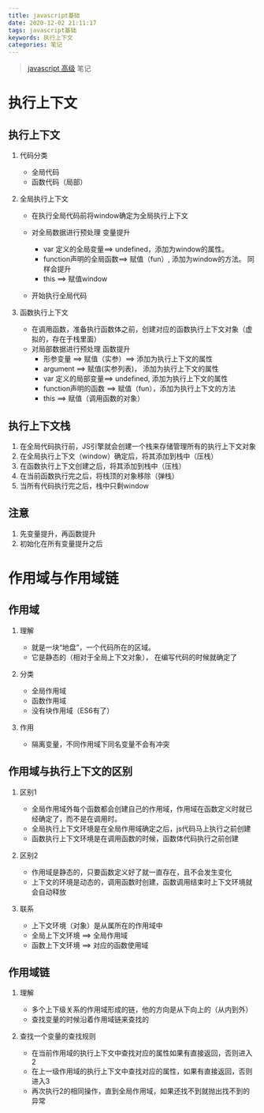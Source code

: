 ```yaml
---
title: javascript基础
date: 2020-12-02 21:11:17
tags: javascript基础
keywords: 执行上下文
categories: 笔记
---
```

> [javascript 高级](https://www.bilibili.com/video/BV1Mz4y1Q79G?p=27) 笔记
# 执行上下文
## 执行上下文
1. 代码分类
   * 全局代码
   * 函数代码（局部）

2. 全局执行上下文

     * 在执行全局代码前将window确定为全局执行上下文
     * 对全局数据进行预处理   变量提升
       * var 定义的全局变量==> undefined，添加为window的属性。
       * function声明的全局函数==> 赋值（fun）, 添加为window的方法。 同样会提升
       * this ==> 赋值window

    * 开始执行全局代码

3. 函数执行上下文

     * 在调用函数，准备执行函数体之前，创建对应的函数执行上下文对象（虚拟的，存在于栈里面）
     * 对局部数据进行预处理   函数提升
       * 形参变量 ==> 赋值（实参）==> 添加为执行上下文的属性
       * argument ==> 赋值(实参列表)， 添加为执行上下文的属性
       * var 定义的局部变量==> undefined, 添加为执行上下文的属性
       * function声明的函数 ==> 赋值（fun），添加为执行上下文的方法
       * this ==> 赋值（调用函数的对象） 

## 执行上下文栈
1. 在全局代码执行前，JS引擎就会创建一个栈来存储管理所有的执行上下文对象
2. 在全局执行上下文（window）确定后，将其添加到栈中（压栈）
3. 在函数执行上下文创建之后，将其添加到栈中（压栈）
4. 在当前函数执行完之后，将栈顶的对象移除（弹栈）
5. 当所有代码执行完之后，栈中只剩window

## 注意
 1. 先变量提升，再函数提升
 2. 初始化在所有变量提升之后

# 作用域与作用域链
## 作用域
1. 理解
   * 就是一块“地盘”，一个代码所在的区域。
   * 它是静态的（相对于全局上下文对象）， 在编写代码的时候就确定了

2. 分类
   * 全局作用域
   * 函数作用域
   * 没有块作用域（ES6有了）

3. 作用
   * 隔离变量，不同作用域下同名变量不会有冲突
## 作用域与执行上下文的区别
1. 区别1
   * 全局作用域外每个函数都会创建自己的作用域，作用域在函数定义时就已经确定了，而不是在调用时。
   * 全局执行上下文环境是在全局作用域确定之后，js代码马上执行之前创建
   * 函数执行上下文环境是在调用函数的时候，函数体代码执行之前创建

2. 区别2
   * 作用域是静态的，只要函数定义好了就一直存在，且不会发生变化
   * 上下文的环境是动态的，调用函数时创建，函数调用结束时上下文环境就会自动释放

3. 联系
   * 上下文环境（对象）是从属所在的作用域中
   * 全局上下文环境 ==> 全局作用域
   * 函数上下文环境 ==> 对应的函数使用域  

## 作用域链
1. 理解

   * 多个上下级关系的作用域形成的链，他的方向是从下向上的（从内到外）
   * 查找变量的时候沿着作用域链来查找的

2. 查找一个变量的查找规则
   * 在当前作用域的执行上下文中查找对应的属性如果有直接返回，否则进入2
   * 在上一级作用域的执行上下文中查找对应的属性，如果有直接返回，否则进入3
   * 再次执行2的相同操作，直到全局作用域，如果还找不到就抛出找不到的异常
 